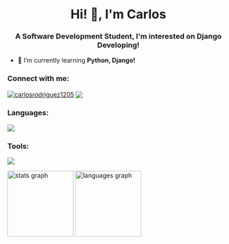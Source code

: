 <h1 align="center">Hi! 👋, I'm Carlos</h1>
<h3 align="center">A Software Development Student, I'm interested on Django Developing!</h3>

- 🌱 I’m currently learning **Python, Django!**

<h3 align="left">Connect with me:</h3>
<p align="left">
<a href="https://linkedin.com/in/carlosrodriguez1205" target="blank"><img align="center" src="https://skillicons.dev/icons?i=linkedin" alt="carlosrodriguez1205"/></a>
<a href="https://carlos1205.pythonanywhere.com/"><img align="center" src="https://img.shields.io/badge/my_portfolio-000?style=for-the-badge&logo=ko-fi&logoColor=white"/></a>
</p>

<h3 align="left">Languages:</h3>
<p align="left"> 
  <img src="https://skillicons.dev/icons?i=html,css,js,tailwind,py,django,flask,mysql,postgres,sqlite"/>
</p>

<h3 align="left">Tools:</h3>
<p align="left">
  <img src="https://skillicons.dev/icons?i=vscode,visualstudio,bootstrap,git,github,notion">
</p>

<div align="left">
  <img src="https://github-readme-stats.vercel.app/api?username=kkrlosdev&hide_title=false&hide_rank=false&show_icons=true&include_all_commits=true&count_private=true&disable_animations=false&theme=dracula&locale=en&hide_border=false&order=1" height="150" alt="stats graph"  />
  <img src="https://github-readme-stats.vercel.app/api/top-langs?username=kkrlosdev&locale=en&hide_title=false&layout=compact&card_width=320&langs_count=5&theme=dracula&hide_border=false&order=2" height="150" alt="languages graph"  />
</div>

